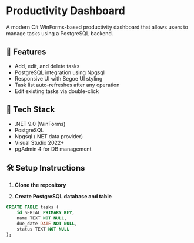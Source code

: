 # Productivity Dashboard

A modern C# WinForms-based productivity dashboard that allows users to manage tasks using a PostgreSQL backend.

## 🧩 Features

- Add, edit, and delete tasks
- PostgreSQL integration using Npgsql
- Responsive UI with Segoe UI styling
- Task list auto-refreshes after any operation
- Edit existing tasks via double-click

## 🚀 Tech Stack

- .NET 9.0 (WinForms)
- PostgreSQL
- Npgsql (.NET data provider)
- Visual Studio 2022+
- pgAdmin 4 for DB management

## 🛠️ Setup Instructions

1. **Clone the repository**

2. **Create PostgreSQL database and table**

```sql
CREATE TABLE tasks (
    id SERIAL PRIMARY KEY,
    name TEXT NOT NULL,
    due_date DATE NOT NULL,
    status TEXT NOT NULL
);
